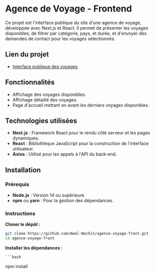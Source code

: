 # Agence de Voyage - Frontend

Ce projet est l'interface publique du site d'une agence de voyage, développée avec Next.js et React. Il permet de présenter les voyages disponibles, de filtrer par catégorie, pays, et durée, et d'envoyer des demandes de contact pour les voyages sélectionnés.

## Lien du projet

- [Interface publique des voyages](https://agence-voyage-1z1-noyj41tnv-amal-nachit95.vercel.app/voyages)

## Fonctionnalités

- Affichage des voyages disponibles.
- Affichage détaillé des voyages.
- Page d'accueil mettant en avant les derniers voyages disponibles.

## Technologies utilisées

- **Next.js** : Framework React pour le rendu côté serveur et les pages dynamiques.
- **React** : Bibliothèque JavaScript pour la construction de l'interface utilisateur.
- **Axios** : Utilisé pour les appels à l'API du back-end.

## Installation

### Prérequis

- **Node.js** : Version 14 ou supérieure.
- **npm** ou **yarn** : Pour la gestion des dépendances.

### Instructions

**Cloner le dépôt :**
   ```bash
   git clone https://github.com/Amal-Nachit/agence-voyage-front.git
   cd agence-voyage-front
```

**Installer les dépendances :**

    ```bash
  npm install
  ```
